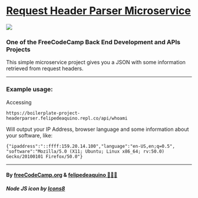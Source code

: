 # [Request Header Parser Microservice](https://www.freecodecamp.org/learn/apis-and-microservices/apis-and-microservices-projects/request-header-parser-microservice)


<img src="https://img.icons8.com/fluency/48/000000/node-js.png"/>

### One of the FreeCodeCamp Back End Development and APIs Projects

This simple microservice project gives you a JSON with some information retrieved from request headers.

------------


### Example usage:

Accessing

`https://boilerplate-project-headerparser.felipedeaquino.repl.co/api/whoami`

Will output your IP Address, browser language and some information about your software, like:

`{"ipaddress":"::ffff:159.20.14.100","language":"en-US,en;q=0.5",
"software":"Mozilla/5.0 (X11; Ubuntu; Linux x86_64; rv:50.0) Gecko/20100101 Firefox/50.0"}`

------------


#### By [freeCodeCamp.org](https://www.freecodecamp.org/) & [felipedeaquino &#129497;&#127995;&#8205;&#9794;&#65039;](https://github.com/felipedeaquino)
#####  Node JS icon by [Icons8](https://icons8.com/icon/hsPbhkOH4FMe/node-js)
